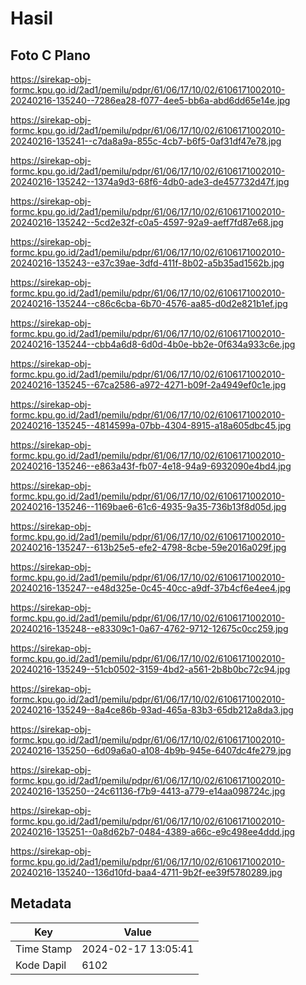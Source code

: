 # Hasil

## Foto C Plano

https://sirekap-obj-formc.kpu.go.id/2ad1/pemilu/pdpr/61/06/17/10/02/6106171002010-20240216-135240--7286ea28-f077-4ee5-bb6a-abd6dd65e14e.jpg

https://sirekap-obj-formc.kpu.go.id/2ad1/pemilu/pdpr/61/06/17/10/02/6106171002010-20240216-135241--c7da8a9a-855c-4cb7-b6f5-0af31df47e78.jpg

https://sirekap-obj-formc.kpu.go.id/2ad1/pemilu/pdpr/61/06/17/10/02/6106171002010-20240216-135242--1374a9d3-68f6-4db0-ade3-de457732d47f.jpg

https://sirekap-obj-formc.kpu.go.id/2ad1/pemilu/pdpr/61/06/17/10/02/6106171002010-20240216-135242--5cd2e32f-c0a5-4597-92a9-aeff7fd87e68.jpg

https://sirekap-obj-formc.kpu.go.id/2ad1/pemilu/pdpr/61/06/17/10/02/6106171002010-20240216-135243--e37c39ae-3dfd-411f-8b02-a5b35ad1562b.jpg

https://sirekap-obj-formc.kpu.go.id/2ad1/pemilu/pdpr/61/06/17/10/02/6106171002010-20240216-135244--c86c6cba-6b70-4576-aa85-d0d2e821b1ef.jpg

https://sirekap-obj-formc.kpu.go.id/2ad1/pemilu/pdpr/61/06/17/10/02/6106171002010-20240216-135244--cbb4a6d8-6d0d-4b0e-bb2e-0f634a933c6e.jpg

https://sirekap-obj-formc.kpu.go.id/2ad1/pemilu/pdpr/61/06/17/10/02/6106171002010-20240216-135245--67ca2586-a972-4271-b09f-2a4949ef0c1e.jpg

https://sirekap-obj-formc.kpu.go.id/2ad1/pemilu/pdpr/61/06/17/10/02/6106171002010-20240216-135245--4814599a-07bb-4304-8915-a18a605dbc45.jpg

https://sirekap-obj-formc.kpu.go.id/2ad1/pemilu/pdpr/61/06/17/10/02/6106171002010-20240216-135246--e863a43f-fb07-4e18-94a9-6932090e4bd4.jpg

https://sirekap-obj-formc.kpu.go.id/2ad1/pemilu/pdpr/61/06/17/10/02/6106171002010-20240216-135246--1169bae6-61c6-4935-9a35-736b13f8d05d.jpg

https://sirekap-obj-formc.kpu.go.id/2ad1/pemilu/pdpr/61/06/17/10/02/6106171002010-20240216-135247--613b25e5-efe2-4798-8cbe-59e2016a029f.jpg

https://sirekap-obj-formc.kpu.go.id/2ad1/pemilu/pdpr/61/06/17/10/02/6106171002010-20240216-135247--e48d325e-0c45-40cc-a9df-37b4cf6e4ee4.jpg

https://sirekap-obj-formc.kpu.go.id/2ad1/pemilu/pdpr/61/06/17/10/02/6106171002010-20240216-135248--e83309c1-0a67-4762-9712-12675c0cc259.jpg

https://sirekap-obj-formc.kpu.go.id/2ad1/pemilu/pdpr/61/06/17/10/02/6106171002010-20240216-135249--51cb0502-3159-4bd2-a561-2b8b0bc72c94.jpg

https://sirekap-obj-formc.kpu.go.id/2ad1/pemilu/pdpr/61/06/17/10/02/6106171002010-20240216-135249--8a4ce86b-93ad-465a-83b3-65db212a8da3.jpg

https://sirekap-obj-formc.kpu.go.id/2ad1/pemilu/pdpr/61/06/17/10/02/6106171002010-20240216-135250--6d09a6a0-a108-4b9b-945e-6407dc4fe279.jpg

https://sirekap-obj-formc.kpu.go.id/2ad1/pemilu/pdpr/61/06/17/10/02/6106171002010-20240216-135250--24c61136-f7b9-4413-a779-e14aa098724c.jpg

https://sirekap-obj-formc.kpu.go.id/2ad1/pemilu/pdpr/61/06/17/10/02/6106171002010-20240216-135251--0a8d62b7-0484-4389-a66c-e9c498ee4ddd.jpg

https://sirekap-obj-formc.kpu.go.id/2ad1/pemilu/pdpr/61/06/17/10/02/6106171002010-20240216-135240--136d10fd-baa4-4711-9b2f-ee39f5780289.jpg


## Metadata

| Key        | Value               |
| ---------- | ------------------- |
| Time Stamp | 2024-02-17 13:05:41 |
| Kode Dapil | 6102                |




